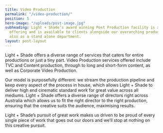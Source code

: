 ```yaml
---
title: Video Production
permalink: "/video-production/"
position: 5
hero-image: "/uploads/post-image.jpg"
subheading: Light + Shade’s award winning Post Production facility is an all encompassing
  offering and is available to clients alongside our overarching production pipeline,
  also as a stand alone department.
layout: post-layout
---
```


Light \+ Shade offers a diverse range of services that caters for entire productions or just a tiny part. Video Production services offered include TVC and Content production, through to long and short-form content, as well as Corporate Video Production.

Our model is purposefully different: we stream the production pipeline and keep every aspect of the process in house, which allows Light \+ Shade to deliver high end cinematic standard work for great value across all mediums. Light \+ Shade offers a diverse range of directors right across Australia which allows us to fit the right director to the right production, ensuring that the creative suits the audience, maximising results.

Light \+ Shade’s pursuit of great work makes us driven to be proud of every single piece of work that goes out our doors and we’ll stop at nothing on this creative pursuit.